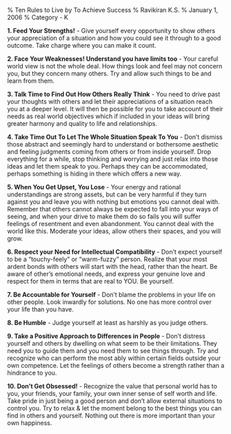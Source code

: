 % Ten Rules to Live by To Achieve Success
% Ravikiran K.S.
% January 1, 2006
% Category - K

**1. Feed Your Strengths\!** - Give yourself every opportunity to show
others your appreciation of a situation and how you could see it through
to a good outcome. Take charge where you can make it count.

**2. Face Your Weaknesses\! Understand you have limits too** - Your
careful world view is not the whole deal. How things look and feel may
not concern you, but they concern many others. Try and allow such things
to be and learn from them.

**3. Talk Time to Find Out How Others Really Think** - You need to drive
past your thoughts with others and let their appreciations of a
situation reach you at a deeper level. It will then be possible for you
to take account of their needs as real world objectives which if
included in your ideas will bring greater harmony and quality to life
and relationships.

**4. Take Time Out To Let The Whole Situation Speak To You** - Don’t
dismiss those abstract and seemingly hard to understand or bothersome
aesthetic and feeling judgments coming from others or from inside
yourself. Drop everything for a while, stop thinking and worrying and
just relax into those ideas and let them speak to you. Perhaps they can
be accommodated, perhaps something is hiding in there which offers a new
way.

**5. When You Get Upset, You Lose** - Your energy and rational
understandings are strong assets, but can be very harmful if they turn
against you and leave you with nothing but emotions you cannot deal
with. Remember that others cannot always be expected to fall into your
ways of seeing, and when your drive to make them do so fails you will
suffer feelings of resentment and even abandonment. You cannot deal with
the world like this. Moderate your ideas, allow others their spaces, and
you will grow.

**6. Respect your Need for Intellectual Compatibility** - Don’t expect
yourself to be a “touchy-feely” or “warm-fuzzy” person. Realize that
your most ardent bonds with others will start with the head, rather than
the heart. Be aware of other’s emotional needs, and express your genuine
love and respect for them in terms that are real to YOU. Be yourself.

**7. Be Accountable for Yourself** - Don’t blame the problems in your
life on other people. Look inwardly for solutions. No one has more
control over your life than you have.

**8. Be Humble** - Judge yourself at least as harshly as you judge
others.

**9. Take a Positive Approach to Differences in People** - Don’t
distress yourself and others by dwelling on what seem to be their
limitations. They need you to guide them and you need them to see things
through. Try and recognize who can perform the most ably within certain
fields outside your own competence. Let the feelings of others become a
strength rather than a hindrance to you.

**10. Don’t Get Obsessed\!** - Recognize the value that personal world
has to you, your friends, your family, your own inner sense of self
worth and life. Take pride in just being a good person and don’t allow
external situations to control you. Try to relax & let the moment belong
to the best things you can find in others and yourself. Nothing out
there is more important than your own happiness.

